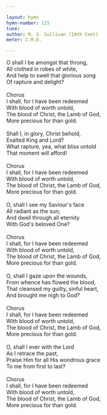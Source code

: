 ```yaml
---

layout: hymn
hymn-number: 115
tune: 
author: M. S. Sullivan (19th Cent)
meter: C.M.D.

---
```

O shall I be amongst that throng,<br>All clothed in robes of white,<br>And help to swell that glorious song<br>Of rapture and delight?<br><br>Chorus<br>I shall, for I have been redeemed<br>With blood of worth untold,<br>The blood of Christ, the Lamb of God,<br>More precious for than gold.<br><br>Shall I, in glory, Christ behold,<br>Exalted King and Lord?<br>What rapture, yea, what bliss untold<br>That moment will afford!<br><br>Chorus<br>I shall, for I have been redeemed<br>With blood of worth untold,<br>The blood of Christ, the Lamb of God,<br>More precious for than gold.<br><br>O, shall I see my Saviour's face<br>All radiant as the sun;<br>And dwell through all eternity<br>With God's beloved One?<br><br>Chorus<br>I shall, for I have been redeemed<br>With blood of worth untold,<br>The blood of Christ, the Lamb of God,<br>More precious for than gold.<br><br>O, shall I gaze upon the wounds,<br>From whence has flowed the blood,<br>That cleansed my guilty, sinful heart,<br>And brought me nigh to God?<br><br>Chorus<br>I shall, for I have been redeemed<br>With blood of worth untold,<br>The blood of Christ, the Lamb of God,<br>More precious for than gold.<br><br>O, shall I ever with the Lord<br>As I retrace the past,<br>Praise Him for all His wondrous grace<br>To me from first to last?<br><br>Chorus<br>I shall, for I have been redeemed<br>With blood of worth untold,<br>The blood of Christ, the Lamb of God,<br>More precious for than gold.<br><br><br>
